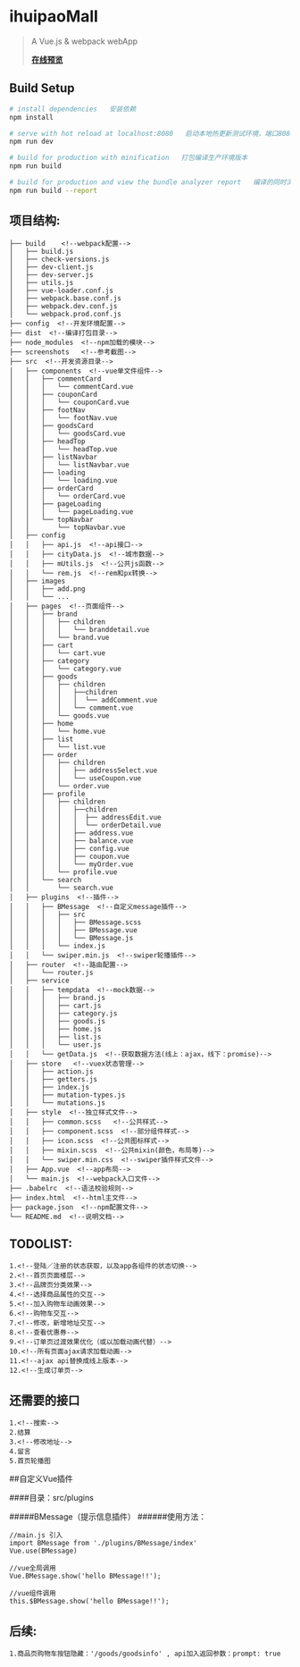 # ihuipaoMall

> A Vue.js & webpack webApp
> 
> [**在线预览**](http://t.cn/RXGYel7)

## Build Setup

``` bash
# install dependencies   安装依赖
npm install

# serve with hot reload at localhost:8080   启动本地热更新测试环境，端口8080
npm run dev

# build for production with minification   打包编译生产环境版本
npm run build

# build for production and view the bundle analyzer report   编译的同时浏览打包分析报告
npm run build --report
```
## 项目结构:
    ├── build    <!--webpack配置-->
    │   ├── build.js
    │   ├── check-versions.js
    │   ├── dev-client.js
    │   ├── dev-server.js
    │   ├── utils.js
    │   ├── vue-loader.conf.js
    │   ├── webpack.base.conf.js
    │   ├── webpack.dev.conf.js
    │   └── webpack.prod.conf.js
    ├── config  <!--开发环境配置-->
    ├── dist  <!--编译打包目录-->
    ├── node_modules  <!--npm加载的模块-->
    ├── screenshots   <!--参考截图-->
    ├── src  <!--开发资源目录-->
    │   ├── components  <!--vue单文件组件-->
    │   │   ├── commentCard  
    │   │   │   └── commentCard.vue         
    │   │   ├── couponCard 
    │   │   │   └── couponCard.vue
    │   │   ├── footNav            
    │   │   │   └── footNav.vue
    │   │   ├── goodsCard              
    │   │   │   └── goodsCard.vue
    │   │   ├── headTop            
    │   │   │   └── headTop.vue
    │   │   ├── listNavbar             
    │   │   │   └── listNavbar.vue
    │   │   ├── loading            
    │   │   │   └── loading.vue
    │   │   ├── orderCard              
    │   │   │   └── orderCard.vue
    │   │   ├── pageLoading            
    │   │   │   └── pageLoading.vue
    │   │   └── topNavbar              
    │   │       └── topNavbar.vue
    │   ├── config
    │   │   ├── api.js  <!--api接口-->
    │   │   ├── cityData.js  <!--城市数据-->
    │   │   ├── mUtils.js  <!--公共js函数-->
    │   │   └── rem.js  <!--rem和px转换-->
    │   ├── images
    │   │   ├── add.png
    │   │   └── ...
    │   ├── pages  <!--页面组件-->
    │   │   ├── brand
    │   │   │   ├── children 
    │   │   │   │   └── branddetail.vue
    │   │   │   └── brand.vue
    │   │   ├── cart
    │   │   │   └── cart.vue
    │   │   ├── category
    │   │   │   └── category.vue
    │   │   ├── goods
    │   │   │   ├── children 
    │   │   │   │   ├──children 
    │   │   │   │   │  └── addComment.vue
    │   │   │   │   └── comment.vue
    │   │   │   └── goods.vue
    │   │   ├── home
    │   │   │   └── home.vue
    │   │   ├── list
    │   │   │   └── list.vue
    │   │   ├── order
    │   │   │   ├── children 
    │   │   │   │   ├── addressSelect.vue
    │   │   │   │   └── useCoupon.vue
    │   │   │   └── order.vue
    │   │   ├── profile
    │   │   │   ├── children 
    │   │   │   │   ├──children 
    │   │   │   │   │  ├── addressEdit.vue
    │   │   │   │   │  └── orderDetail.vue
    │   │   │   │   ├── address.vue
    │   │   │   │   ├── balance.vue
    │   │   │   │   ├── config.vue
    │   │   │   │   ├── coupon.vue
    │   │   │   │   └── myOrder.vue
    │   │   │   └── profile.vue
    │   │   └── search
    │   │       └── search.vue
    │   ├── plugins  <!--插件-->
    │   │   ├── BMessage  <!--自定义message插件-->
    │   │   │   ├── src
    │   │   │   │   ├── BMessage.scss
    │   │   │   │   ├── BMessage.vue
    │   │   │   │   └── BMessage.js
    │   │   │   └── index.js
    │   │   └── swiper.min.js  <!--swiper轮播插件-->
    │   ├── router  <!--路由配置-->
    │   │   └── router.js   
    │   ├── service
    │   │   ├── tempdata  <!--mock数据-->
    │   │   │   ├── brand.js
    │   │   │   ├── cart.js
    │   │   │   ├── category.js
    │   │   │   ├── goods.js
    │   │   │   ├── home.js
    │   │   │   ├── list.js
    │   │   │   └── user.js
    │   │   └── getData.js  <!--获取数据方法(线上：ajax，线下：promise)-->
    │   ├── store   <!--vuex状态管理-->
    │   │   ├── action.js
    │   │   ├── getters.js
    │   │   ├── index.js
    │   │   ├── mutation-types.js
    │   │   └── mutations.js
    │   ├── style  <!--独立样式文件-->
    │   │   ├── common.scss   <!--公共样式-->
    │   │   ├── component.scss  <!--部分组件样式-->
    │   │   ├── icon.scss  <!--公共图标样式-->
    │   │   ├── mixin.scss  <!--公共mixin(颜色，布局等)-->
    │   │   └── swiper.min.css  <!--swiper插件样式文件-->
    │   ├── App.vue  <!--app布局-->
    │   └── main.js  <!--webpack入口文件-->
    ├── .babelrc  <!--语法校验规则-->
    ├── index.html  <!--html主文件--> 
    ├── package.json  <!--npm配置文件-->
    └── README.md  <!--说明文档-->
 

## TODOLIST: 
    1.<!--登陆／注册的状态获取，以及app各组件的状态切换-->
    2.<!--首页页面楼层-->
    3.<!--品牌页分类效果-->
    4.<!--选择商品属性的交互-->
    5.<!--加入购物车动画效果-->
    6.<!--购物车交互-->
    7.<!--修改，新增地址交互-->
    8.<!--查看优惠券-->
    9.<!--订单页过渡效果优化（或以加载动画代替）-->
    10.<!--所有页面ajax请求加载动画-->
    11.<!--ajax api替换成线上版本-->
    12.<!--生成订单页-->

## 还需要的接口
    1.<!--搜索-->
    2.结算
    3.<!--修改地址-->
    4.留言
    5.首页轮播图

##自定义Vue插件

####目录：src/plugins

#####BMessage（提示信息插件）
######使用方法：  
```
//main.js 引入
import BMessage from './plugins/BMessage/index'
Vue.use(BMessage)

//vue全局调用
Vue.BMessage.show('hello BMessage!!');

//vue组件调用
this.$BMessage.show('hello BMessage!!');
```
## 后续:
    1.商品页购物车按钮隐藏：'/goods/goodsinfo' , api加入返回参数：prompt: true
    